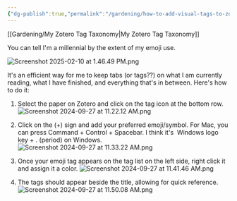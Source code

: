 ```yaml
---
{"dg-publish":true,"permalink":"/gardening/how-to-add-visual-tags-to-zotero-quick-and-dirty/","created":"2024-09-27T11:51:21.000+08:00","updated":"2025-02-12T08:39:35.000+08:00"}
---
```


[[Gardening/My Zotero Tag Taxonomy\|My Zotero Tag Taxonomy]]

You can tell I'm a millennial by the extent of my emoji use.

![Screenshot 2025-02-10 at 1.46.49 PM.png](/img/user/Extras/Screenshot%202025-02-10%20at%201.46.49%20PM.png)

It's an efficient way for me to keep tabs (or tags??) on what I am currently reading,  what I have finished, and everything that's in between. Here's how to do it:

1. Select the paper on Zotero and click on the tag icon at the bottom row. 
![Screenshot 2024-09-27 at 11.22.12 AM.png](/img/user/Extras/Screenshot%202024-09-27%20at%2011.22.12%20AM.png)
2. Click on the (+) sign and add your preferred emoji/symbol. For Mac, you can press Command + Control + Spacebar. I think it's  Windows logo key + . (period) on Windows.
![Screenshot 2024-09-27 at 11.33.22 AM.png](/img/user/Extras/Screenshot%202024-09-27%20at%2011.33.22%20AM.png)
3. Once your emoji tag appears on the tag list on the left side, right click it and assign it a color.
![Screenshot 2024-09-27 at 11.41.46 AM.png](/img/user/Extras/Screenshot%202024-09-27%20at%2011.41.46%20AM.png)

4. The tags should appear beside the title, allowing for quick reference.
![Screenshot 2024-09-27 at 11.50.08 AM.png](/img/user/Extras/Screenshot%202024-09-27%20at%2011.50.08%20AM.png)

